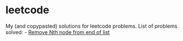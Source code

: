 # leetcode
My (and copypasted) solutions for leetcode problems.
List of problems solved:
    - [Remove Nth node from end of list](https://leetcode.com/problems/remove-nth-node-from-end-of-list)